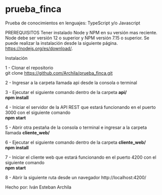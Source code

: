 # prueba_finca
Prueba de conocimientos en lenguajes: TypeScript y/o Javascript 

PREREQUISITOS
Tener instalado Node y NPM en su versión mas reciente. 
Node debe ser versión 12 o superior y NPM versión 7.15 o superior.
Se puede realizar la instalación desde la siguiente página. https://nodejs.org/es/download/.


Instalación 

1 - Clonar el repositorio 
    <br>git clone https://github.com/Archila/prueba_finca.git

2 - Ingresar a la carpeta llamada api desde la consola o terminal

3 - Ejecutar el siguiente comando dentro de la carpeta <b>api/</b>
    <br><b>npm install</b>

4 - Iniciar el servidor de la API REST que estará funcionando en el puerto 3000 con el siguiente comando
    <br><b>npm start</b>

5 - Abrir otra pestaña de la consola o terminal e ingresar a la carpeta llamada <b>cliente_web/</b>

6 - Ejecutar el siguiente comando dentro de la carpeta <b>cliente_web/</b>
    <br><b>npm install</b>

7 - Iniciar el cliente web que estará funcionando en el puerto 4200 con el siguiente comando
    <br><b>npm start</b>

8 - Abrir la siguiente ruta desde un navegador http://localhost:4200/


Hecho por: Iván Esteban Archila
